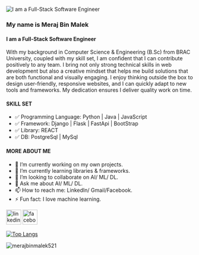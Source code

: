 ![I am a Full-Stack Software Engineer](https://media.licdn.com/dms/image/v2/D5616AQF73xUMcvAn6g/profile-displaybackgroundimage-shrink_350_1400/profile-displaybackgroundimage-shrink_350_1400/0/1727351515914?e=1761177600&v=beta&t=V86gF4q8p5pvfy602jH11uwbIrQvXes-YiwGj8HjpSg)
### My name is Meraj Bin Malek
#### I am a Full-Stack Software Engineer
With my background in Computer Science & Engineering (B.Sc) from BRAC University, coupled with my skill set, I am confident that I can contribute positively to any team. I bring not only strong technical skills in web development but also a creative mindset that helps me build solutions that are both functional and visually engaging. I enjoy thinking outside the box to design user-friendly, responsive websites, and I can quickly adapt to new tools and frameworks. My dedication ensures I deliver quality work on time. 
#### SKILL SET
- :white_check_mark: Programming Language: Python | Java | JavaScript
- :white_check_mark: Framework: Django | Flask | FastApi | BootStrap
- :white_check_mark: Library: REACT
- :white_check_mark: DB: PostgreSql | MySql
#### MORE ABOUT ME
- 🔭 I’m currently working on my own projects. 
- 🌱 I’m currently learning libraries & frameworks. 
- 👯 I’m looking to collaborate on AI/ ML/ DL. 
- 💬 Ask me about AI/ ML/ DL. 
- 📫 How to reach me: LinkedIn/ Gmail/Facebook. 
- ⚡ Fun fact: I love machine learning.


 
[<img src='https://cdn.jsdelivr.net/npm/simple-icons@3.0.1/icons/linkedin.svg' alt='linkedin' height='40'>](https://www.linkedin.com/in/merajbinmalek521/)  [<img src='https://cdn.jsdelivr.net/npm/simple-icons@3.0.1/icons/facebook.svg' alt='facebook' height='40'>](https://www.facebook.com/merajbinmalek521)  

[![Top Langs](https://github-readme-stats.vercel.app/api/top-langs/?username=merajbinmalek521)](https://github.com/anuraghazra/github-readme-stats)

<p align="left"> <img src="https://komarev.com/ghpvc/?username=merajbinmalek521&label=Profile%20views&color=0e75b6&style=flat" alt="merajbinmalek521" /> </p>
